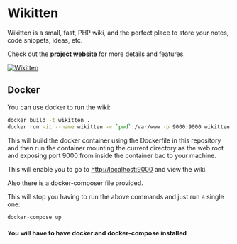 Wikitten
========

Wikitten is a small, fast, PHP wiki, and the perfect place to store your notes, code snippets, ideas, etc.

Check out the **[project website](http://wikitten.vizuina.com)** for more details and features.

[![Wikitten](http://wikitten.vizuina.com/screenshot.png)](http://wikitten.vizuina.com)

Docker
------

You can use docker to run the wiki:

```bash
docker build -t wikitten .
docker run -it --name wikitten -v `pwd`:/var/www -p 9000:9000 wikitten
```

This will build the docker container using the Dockerfile in this repository and then run the container mounting the current directory as the web root and exposing port 9000 from inside the container bac to your machine.

This will enable you to go to [http://localhost:9000](http://localhost:9000) and view the wiki.


Also there is a docker-composer file provided.

This will stop you having to run the above commands and just run a single one:
```bash
docker-compose up
```

#### You will have to have docker and docker-compose installed ####
